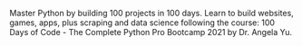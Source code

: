 Master Python by building 100 projects in 100 days. 
Learn to build websites, games, apps, plus scraping and data science following the course: 100 Days of Code - The Complete Python Pro Bootcamp 2021 by Dr. Angela Yu.